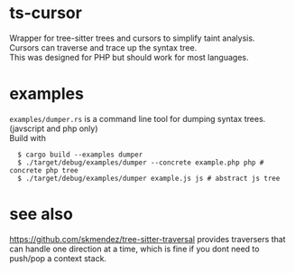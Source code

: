 # ts-cursor
Wrapper for tree-sitter trees and cursors to simplify taint analysis.  
Cursors can traverse and trace up the syntax tree.  
This was designed for PHP but should work for most languages.  

# examples
`examples/dumper.rs` is a command line tool for dumping syntax trees. (javscript and php only)  
Build with
```
  $ cargo build --examples dumper
  $ ./target/debug/examples/dumper --concrete example.php php # concrete php tree
  $ ./target/debug/examples/dumper example.js js # abstract js tree
```

# see also
https://github.com/skmendez/tree-sitter-traversal provides traversers that can handle one direction at a time,
which is fine if you dont need to push/pop a context stack.
